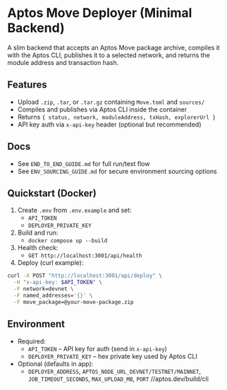 # Aptos Move Deployer (Minimal Backend)

A slim backend that accepts an Aptos Move package archive, compiles it with the Aptos CLI, publishes it to a selected network, and returns the module address and transaction hash.

## Features
- Upload `.zip`, `.tar`, or `.tar.gz` containing `Move.toml` and `sources/`
- Compiles and publishes via Aptos CLI inside the container
- Returns `{ status, network, moduleAddress, txHash, explorerUrl }`
- API key auth via `x-api-key` header (optional but recommended)

## Docs
- See `END_TO_END_GUIDE.md` for full run/test flow
- See `ENV_SOURCING_GUIDE.md` for secure environment sourcing options

## Quickstart (Docker)
1) Create `.env` from `.env.example` and set:
   - `API_TOKEN`
   - `DEPLOYER_PRIVATE_KEY`
2) Build and run:
   - `docker compose up --build`
3) Health check:
   - `GET http://localhost:3001/api/health`
4) Deploy (curl example):
```bash
curl -X POST "http://localhost:3001/api/deploy" \
  -H "x-api-key: $API_TOKEN" \
  -F network=devnet \
  -F named_addresses='{}' \
  -F move_package=@your-move-package.zip
```

## Environment
- Required:
  - `API_TOKEN` – API key for auth (send in `x-api-key`)
  - `DEPLOYER_PRIVATE_KEY` – hex private key used by Aptos CLI
- Optional (defaults in app):
  - `DEPLOYER_ADDRESS`, `APTOS_NODE_URL_DEVNET/TESTNET/MAINNET`, `JOB_TIMEOUT_SECONDS`, `MAX_UPLOAD_MB`, `PORT`
//aptos.dev/build/cli
